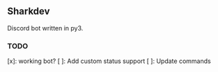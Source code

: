 ## Sharkdev

Discord bot written in py3.

### TODO
[x]: working bot?
[ ]: Add custom status support
[ ]: Update commands